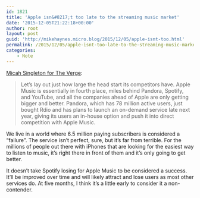 ```yaml
---
id: 1821
title: 'Apple isn&#8217;t too late to the streaming music market'
date: '2015-12-05T21:22:18+00:00'
author: root
layout: post
guid: 'http://mikehaynes.micro.blog/2015/12/05/apple-isnt-too.html'
permalink: /2015/12/05/apple-isnt-too-late-to-the-streaming-music-market/
categories:
    - Note
---
```


[Micah Singleton for The Verge](https://www.theverge.com/2015/12/5/9851482/apple-music-streaming-wars-spotify-youtube):

> Let’s lay out just how large the head start its competitors have. Apple Music is essentially in fourth place, miles behind Pandora, Spotify, and YouTube, and all the companies ahead of Apple are only getting bigger and better. Pandora, which has 78 million active users, just bought Rdio and has plans to launch an on-demand service late next year, giving its users an in-house option and push it into direct competition with Apple Music.

We live in a world where 6.5 million paying subscribers is considered a “failure”. The service isn’t perfect, sure, but it’s far from terrible. For the millions of people out there with iPhones that are looking for the easiest way to listen to music, it’s right there in front of them and it’s only going to get better.

It doesn’t take Spotify losing for Apple Music to be considered a success. It’ll be improved over time and will likely attract and lose users as most other services do. At five months, I think it’s a little early to consider it a non-contender.